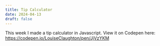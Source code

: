 ```yaml
---
title: Tip Calculator
date: 2024-04-13
draft: false
---
```

This week I made a tip calculator in Javascript. View it on Codepen here: https://codepen.io/LouiseClaughton/pen/JjVzYKM

